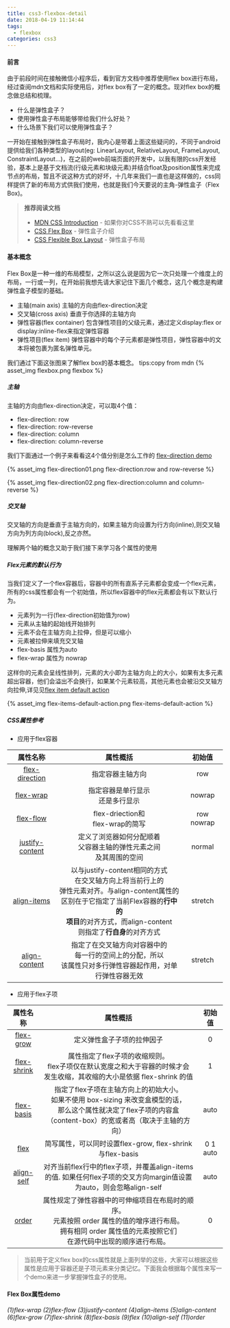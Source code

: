 ```yaml
---
title: css3-flexbox-detail
date: 2018-04-19 11:14:44
tags:
  - flexbox
categories: css3
---
```


#### 前言
由于前段时间在接触微信小程序后，看到官方文档中推荐使用flex box进行布局，经过查阅mdn文档和实际使用后，对flex box有了一定的概念。现对flex box的概念做总结和梳理。

- 什么是弹性盒子？
- 使用弹性盒子布局能够带给我们什么好处？
- 什么场景下我们可以使用弹性盒子？

一开始在接触到弹性盒子布局时，我内心是带着上面这些疑问的，不同于android提供给我们各种类型的layout(eg: LinearLayout, RelativeLayout, FrameLayout, ConstraintLayout...)，在之前的web前端页面的开发中，以我有限的css开发经验，基本上是基于文档流(行级元素和块级元素)并结合float及position属性来完成节点的布局，暂且不说这种方式的好坏，十几年来我们一直也是这样做的，css同样提供了新的布局方式供我们使用，也就是我们今天要说的主角-弹性盒子（Flex Box)。

> **推荐阅读文档**
> - [MDN CSS Introduction](https://developer.mozilla.org/zh-CN/docs/Learn/CSS/Introduction_to_CSS) - 如果你对CSS不熟可以先看看这里
> - [CSS Flex Box](https://developer.mozilla.org/zh-CN/docs/Learn/CSS/CSS_layout/Flexbox) - 弹性盒子介绍
> - [CSS Flexible Box Layout](https://developer.mozilla.org/zh-CN/docs/Web/CSS/CSS_Flexible_Box_Layout) - 弹性盒子布局

#### 基本概念
Flex Box是一种一维的布局模型，之所以这么说是因为它一次只处理一个维度上的布局，一行或一列，在开始前我想先请大家记住下面几个概念，这几个概念是构建弹性盒子模型的基础。

- 主轴(main axis)
  主轴的方向由flex-direction决定
- 交叉轴(cross axis)
  垂直于你选择的主轴方向
- 弹性容器(flex container)
  包含弹性项目的父级元素，通过定义display:flex or display:inline-flex来指定弹性容器
- 弹性项目(flex item)
  弹性容器中的每个子元素都是弹性项目，弹性容器中的文本将被包裹为匿名弹性单元。

我们通过下面这张图来了解flex box的基本概念。
tips:copy from mdn
{% asset_img flexbox.png flexbox %}

##### 主轴
主轴的方向由flex-direction决定，可以取4个值：

- flex-direction: row
- flex-direction: row-reverse
- flex-direction: column
- flex-direction: column-reverse

我们下面通过一个例子来看看这4个值分别是怎么工作的
[flex-direction demo]() 

{% asset_img flex-direction01.png flex-direction:row and row-reverse %}

{% asset_img flex-direction02.png flex-direction:column and column-reverse %}

##### 交叉轴
交叉轴的方向是垂直于主轴方向的，如果主轴方向设置为行方向(inline),则交叉轴方向为列方向(block),反之亦然。

理解两个轴的概念又助于我们接下来学习各个属性的使用

##### Flex元素的默认行为
当我们定义了一个flex容器后，容器中的所有直系子元素都会变成一个flex元素，所有的css属性都会有一个初始值，所以flex容器中的flex元素都会有以下默认行为。
- 元素列为一行(flex-direction初始值为row)
- 元素从主轴的起始线开始排列
- 元素不会在主轴方向上拉伸，但是可以缩小
- 元素被拉伸来填充交叉轴
- flex-basis 属性为auto
- flex-wrap 属性为 nowrap

这样你的元素会呈线性排列，元素的大小即为主轴方向上的大小，如果有太多元素超出容器，他们会溢出不会换行，如果某个元素较高，其他元素也会被沿交叉轴方向拉伸,详见见[flex item default action]()

{% asset_img flex-items-default-action.png flex-items-default-action %}

##### CSS属性参考

- 应用于flex容器

属性名称|属性概括|初始值
:-:|:-:|:-:
[flex-direction](https://developer.mozilla.org/zh-CN/docs/Web/CSS/flex-direction)|指定容器主轴方向|row
[flex-wrap](https://developer.mozilla.org/zh-CN/docs/Web/CSS/flex-wrap)|指定容器是单行显示<br>还是多行显示|nowrap
[flex-flow](https://developer.mozilla.org/zh-CN/docs/Web/CSS/flex-flow)|flex-driection和<br>flex-wrap的简写|row nowrap
[justify-content](https://developer.mozilla.org/zh-CN/docs/Web/CSS/justify-content)|定义了浏览器如何分配顺着<br>父容器主轴的弹性元素之间<br>及其周围的空间|normal
[align-items](https://developer.mozilla.org/zh-CN/docs/Web/CSS/align-items)|以与justify-content相同的方式<br>在交叉轴方向上将当前行上的<br>弹性元素对齐。与align-content属性的<br>区别在于它指定了当前Flex容器的**行中的<br>项目**的对齐方式，而align-content<br>则指定了**行自身**的对齐方式|stretch
[align-content](https://developer.mozilla.org/zh-CN/docs/Web/CSS/align-content)|指定了在交叉轴方向对容器中的<br>每一行的空间上的分配，所以<br>该属性只对多行弹性容器起作用，对单行弹性容器无效|stretch

- 应用于flex子项

属性名称|属性概括|初始值
:-:|:-:|:-:
[flex-grow](https://developer.mozilla.org/zh-CN/docs/Web/CSS/flex-grow)|定义弹性盒子子项的拉伸因子|0
[flex-shrink](https://developer.mozilla.org/zh-CN/docs/Web/CSS/flex-shrink)|属性指定了flex子项的收缩规则。<br>flex子项仅在默认宽度之和大于容器的时候才会<br>发生收缩，其收缩的大小是依据 flex-shrink 的值|1
[flex-basis]()|指定了flex子项在主轴方向上的初始大小。<br>如果不使用 box-sizing 来改变盒模型的话，<br>那么这个属性就决定了flex子项的内容盒（content-box）的宽或者高（取决于主轴的方向）|auto
[flex](https://developer.mozilla.org/zh-CN/docs/Web/CSS/flex)|简写属性，可以同时设置flex-grow, flex-shrink与flex-basis|0 1 auto
[align-self](https://developer.mozilla.org/zh-CN/docs/Web/CSS/align-self)|对齐当前flex行中的flex子项，并覆盖align-items的值. 如果任何flex子项的交叉方向margin值设置为auto，则会忽略align-self|auto
[order](https://developer.mozilla.org/zh-CN/docs/Web/CSS/order)| 属性规定了弹性容器中的可伸缩项目在布局时的顺序。<br>元素按照 order 属性的值的增序进行布局。<br>拥有相同 order 属性值的元素按照它们<br>在源代码中出现的顺序进行布局。|0

> 当前用于定义flex box的css属性就是上面列举的这些，大家可以根据这些属性是应用于容器还是子项元素来分类记忆。下面我会根据每个属性来写一个demo来进一步掌握弹性盒子的使用。

#### Flex Box属性demo

*(1)flex-wrap*
*(2)flex-flow*
*(3)justify-content*
*(4)align-items*
*(5)align-content*
*(6)flex-grow*
*(7)flex-shrink*
*(8)flex-basis*
*(9)flex*
*(10)align-self*
*(11)order*